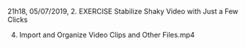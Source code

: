 21h18, 05/07/2019, 2. EXERCISE Stabilize Shaky Video with Just a Few Clicks

4. Import and Organize Video Clips and Other Files.mp4